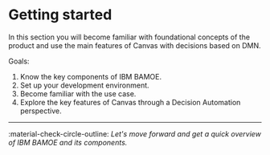 # Getting started

In this section you will become familiar with foundational concepts of the product and use the main features of Canvas with decisions based on DMN. 

Goals: 

1. Know the key components of IBM BAMOE.
2. Set up your development environment.
3. Become familiar with the use case.
4. Explore the key features of Canvas through a Decision Automation perspective.

---

:material-check-circle-outline: _Let's move forward and get a quick overview of IBM BAMOE and its components._
